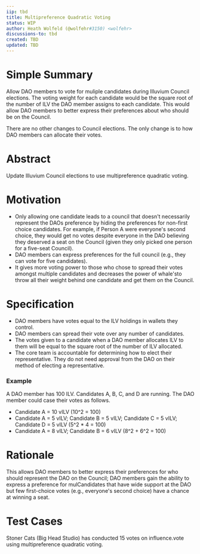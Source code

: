 ```yaml
---
iip: tbd
title: Multipreference Quadratic Voting
status: WIP
author: Heath Wolfeld (@wolfehr#3150) <wolfehr>
discussions-to: tbd
created: TBD
updated: TBD
---
```


# Simple Summary

Allow DAO members to vote for muliple candidates during Illuvium Council elections. The voting weight for each candidate would be the square root of the number of ILV the DAO member assigns to each candidate. This would allow DAO members to better express their preferences about who should be on the Council.

There are no other changes to Council elections. The only change is to how DAO members can allocate their votes.

# Abstract

Update Illuvium Council elections to use multipreference quadratic voting.

# Motivation

* Only allowing one candidate leads to a council that doesn't necessarily represent the DAOs preference by hiding the preferences for non-first choice candidates. For example, if Person A were everyone's second choice, they would get no votes despite everyone in the DAO believing they deserved a seat on the Council (given they only picked one person for a five-seat Council). 
* DAO members can express preferences for the full council (e.g., they can vote for five candidates). 
* It gives more voting power to those who chose to spread their votes amongst multiple candidates and decreases the power of whale'sto throw all their weight behind one candidate and get them on the Council.


# Specification

* DAO members have votes equal to the ILV holdings in wallets they control.
* DAO members can spread their vote over any number of candidates.
* The votes given to a candidate when a DAO member allocates ILV to them will be equal to the square root of the number of ILV allocated. 
* The core team is accountable for determining how to elect their representative. They do not need approval from the DAO on their method of electing a representative.

### Example

A DAO member has 100 ILV. Candidates A, B, C, and D are running. The DAO member could case their votes as follows.

* Candidate A = 10 vILV (10^2 = 100)
* Candidate A = 5 vILV; Candidate B = 5 vILV; Candidate C = 5 vILV; Candidate D = 5 vILV (5^2 * 4 = 100)
* Candidate A = 8 vILV; Candidate B = 6 vILV (8^2 + 6^2 = 100)

# Rationale

This allows DAO members to better express their preferences for who should represent the DAO on the Council; DAO members gain the ability to express a preference for mulCandidates that have wide support at the DAO but few first-choice votes (e.g., everyone's second choice) have a chance at winning a seat. 

# Test Cases

Stoner Cats (Big Head Studio) has conducted 15 votes on influence.vote using multipreference quadratic voting.